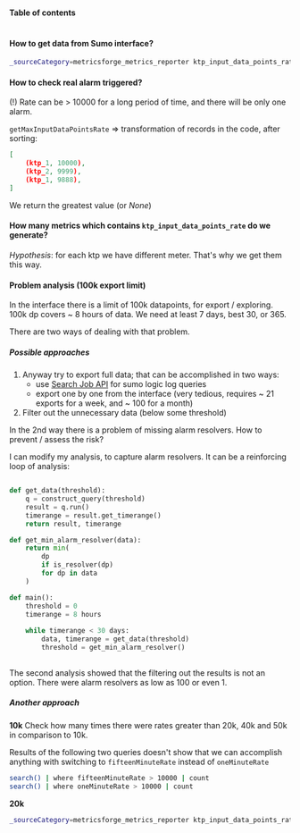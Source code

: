#### Table of contents
```toc
```


#### How to get data from Sumo interface?
```bash
_sourceCategory=metricsforge_metrics_reporter ktp_input_data_points_rate | parse "oneMinuteRate=*," as rate | toDouble(rate) | where rate > 10000 | count
```

#### How to check real alarm triggered?

(!) Rate can be > 10000 for a long period of time, and there will be only one alarm. 

`getMaxInputDataPointsRate` => transformation of records in the code, after sorting:
```json
[
	(ktp_1, 10000),
	(ktp_2, 9999),
	(ktp_1, 9888),
]
```
We return the greatest value (or _None_)

#### How many metrics which contains `ktp_input_data_points_rate` do we generate?

_Hypothesis_: for each ktp we have different meter. That's why we get them this way.



#### Problem analysis (100k export limit)

In the interface there is a limit of 100k datapoints, for export / exploring.
100k dp covers ~ 8 hours of data. We need at least 7 days, best 30, or 365.

There are two ways of dealing with that problem.

##### Possible approaches
1. Anyway try to export full data; that can be accomplished in two ways:
	- use [Search Job API](https://help.sumologic.com/APIs/Search-Job-API/About-the-Search-Job-API) for sumo logic log queries
	- export one by one from the interface (very tedious, requires ~ 21 exports for a week, and ~ 100 for a month)
2. Filter out the unnecessary data (below some threshold)


In the 2nd way there is a problem of missing alarm resolvers.
How to prevent / assess the risk?

I can modify my analysis, to capture alarm resolvers.
It can be a reinforcing loop of analysis:

```python

def get_data(threshold):
	q = construct_query(threshold)
	result = q.run()
	timerange = result.get_timerange()
	return result, timerange

def get_min_alarm_resolver(data):
	return min(
		dp
		if is_resolver(dp)
		for dp in data
	)	

def main():
	threshold = 0
	timerange = 8 hours 
	
	while timerange < 30 days:
		data, timerange = get_data(threshold)
		threshold = get_min_alarm_resolver()
	
```


The second analysis showed that the filtering out the results is not an option.
There were alarm resolvers as low as 100 or even 1.

##### Another approach

**10k**
Check how many times there were rates greater than 20k, 40k and 50k in comparison to 10k.

Results of the following two queries doesn't show that we can accomplish anything with switching to `fifteenMinuteRate` instead of `oneMinuteRate`
```bash
search() | where fifteenMinuteRate > 10000 | count
search() | where oneMinuteRate > 10000 | count
```

**20k**
```bash
_sourceCategory=metricsforge_metrics_reporter ktp_input_data_points_rate | parse "oneMinuteRate=*," as oneMinuteRate | parse "ktp=* " as ktp | parse "fifteenMinuteRate=*," as fifteenMinuteRate | where oneMinuteRate > 20000 | count
```

